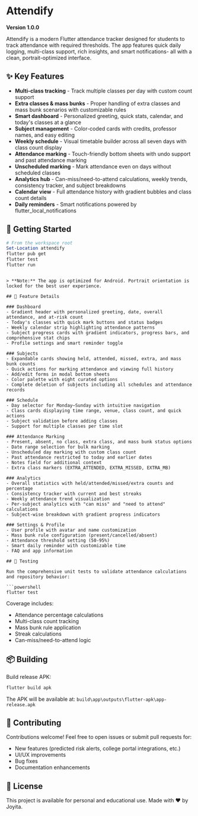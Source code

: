 # Attendify

**Version 1.0.0**

Attendify is a modern Flutter attendance tracker designed for students to track attendance with required thresholds. The app features quick daily logging, multi-class support, rich insights, and smart notifications- all with a clean, portrait-optimized interface.

## ✨ Key Features

- **Multi-class tracking** - Track multiple classes per day with custom count support
- **Extra classes & mass bunks** - Proper handling of extra classes and mass bunk scenarios with customizable rules
- **Smart dashboard** - Personalized greeting, quick stats, calendar, and today's classes at a glance
- **Subject management** - Color-coded cards with credits, professor names, and easy editing
- **Weekly schedule** - Visual timetable builder across all seven days with class count display
- **Attendance marking** - Touch-friendly bottom sheets with undo support and past attendance marking
- **Unscheduled marking** - Mark attendance even on days without scheduled classes
- **Analytics hub** - Can-miss/need-to-attend calculations, weekly trends, consistency tracker, and subject breakdowns
- **Calendar view** - Full attendance history with gradient bubbles and class count details
- **Daily reminders** - Smart notifications powered by flutter_local_notifications

## 🚀 Getting Started

```powershell
# From the workspace root
Set-Location attendify
flutter pub get
flutter test
flutter run
```

```

> **Note:** The app is optimized for Android. Portrait orientation is locked for the best user experience.

## 📱 Feature Details

### Dashboard
- Gradient header with personalized greeting, date, overall attendance, and at-risk count
- Today's classes with quick mark buttons and status badges
- Weekly calendar strip highlighting attendance patterns
- Subject progress cards with gradient indicators, progress bars, and comprehensive stat chips
- Profile settings and smart reminder toggle

### Subjects
- Expandable cards showing held, attended, missed, extra, and mass bunk counts
- Quick actions for marking attendance and viewing full history
- Add/edit forms in modal bottom sheets
- Color palette with eight curated options
- Complete deletion of subjects including all schedules and attendance records

### Schedule
- Day selector for Monday–Sunday with intuitive navigation
- Class cards displaying time range, venue, class count, and quick actions
- Subject validation before adding classes
- Support for multiple classes per time slot

### Attendance Marking
- Present, absent, no class, extra class, and mass bunk status options
- Date range selection for bulk marking
- Unscheduled day marking with custom class count
- Past attendance restricted to today and earlier dates
- Notes field for additional context
- Extra class markers (EXTRA_ATTENDED, EXTRA_MISSED, EXTRA_MB)

### Analytics
- Overall statistics with held/attended/missed/extra counts and percentage
- Consistency tracker with current and best streaks
- Weekly attendance trend visualization
- Per-subject analytics with "can miss" and "need to attend" calculations
- Subject-wise breakdown with gradient progress indicators

### Settings & Profile
- User profile with avatar and name customization
- Mass bunk rule configuration (present/cancelled/absent)
- Attendance threshold setting (50-95%)
- Smart daily reminder with customizable time
- FAQ and app information

## 🧪 Testing

Run the comprehensive unit tests to validate attendance calculations and repository behavior:

```powershell
flutter test
```

Coverage includes:
- Attendance percentage calculations
- Multi-class count tracking
- Mass bunk rule application
- Streak calculations
- Can-miss/need-to-attend logic

## 📦 Building

Build release APK:
```powershell
flutter build apk
```

The APK will be available at: `build\app\outputs\flutter-apk\app-release.apk`

## 🤝 Contributing

Contributions welcome! Feel free to open issues or submit pull requests for:
- New features (predicted risk alerts, college portal integrations, etc.)
- UI/UX improvements
- Bug fixes
- Documentation enhancements

## 📄 License

This project is available for personal and educational use.
Made with ❤️ by Joyita.
